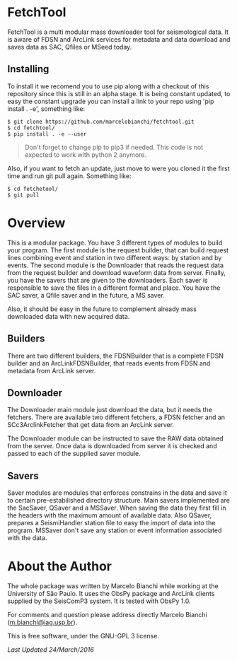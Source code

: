 # FetchTool

FetchTool is a multi modular mass downloader tool for seismological data. It is aware of FDSN and ArcLink services for metadata and data download and saves data as SAC, Qfiles or MSeed today.

## Installing

To install it we recomend you to use pip along with a checkout of this repository since this is still in an alpha stage. It is being constant updated, to easy the constant upgrade you can install a link to your repo using 'pip install . -e', something like:

```
$ git clone https://github.com/marcelobianchi/fetchtool.git
$ cd fetchtool/
$ pip install . -e --user
```

> Don't forget to change pip to pip3 if needed. This code is not expected to work with python 2 anymore.

Also, if you want to fetch an update, just move to were you cloned it the first time and run git pull again. Something like:

```
$ cd fetchetool/
$ git pull
```

# Overview

This is a modular package. You have 3 different types of modules to build your program. The first module is the request builder, that can build request lines combining event and station in two different ways: by station and by events. The second module is the Downloader that reads the request data from the request builder and download waveform data from server. Finally, you have the savers that are given to the downloaders. Each saver is responsible to save the files in a different format and place. You have the SAC saver, a Qfile saver and in the future, a MS saver.

Also, it should be easy in the future to complement already mass downloaded data with new acquired data.

## Builders

There are two different builders, the FDSNBuilder that is a complete FDSN builder and an ArcLinkFDSNBuilder, that reads events from FDSN and metadata from ArcLink server.

## Downloader

The Downloader main module just download the data, but it needs the fetchers. There are available two different fetchers, a FDSN fetcher and an SCc3ArclinkFetcher that get data from an ArcLink server.

The Downloader module can be instructed to save the RAW data obtained from the server. Once data is downloaded from server it is checked and passed to each of the supplied saver module.

## Savers

Saver modules are modules that enforces constrains in the data and save it to certain pre-estabilished directory structure. Main savers implemented are the SacSaver, QSaver and a MSSaver. When saving the data they first fill in the headers with the maximum amount of available data. Also QSaver, prepares a SeismiHandler station file to easy the import of data into the program. MSSaver don't save any station or event information associated with the data.

# About the Author

The whole package was written by Marcelo Bianchi while working at the University of São Paulo. It uses the ObsPy package and ArcLink clients supplied by the SeisComP3 system. It is tested with ObsPy 1.0.

For comments and question please address directly Marcelo Bianchi (<m.bianchi@iag.usp.br>).

This is free software, under the GNU-GPL 3 license.

_Last Updated 24/March/2016_

